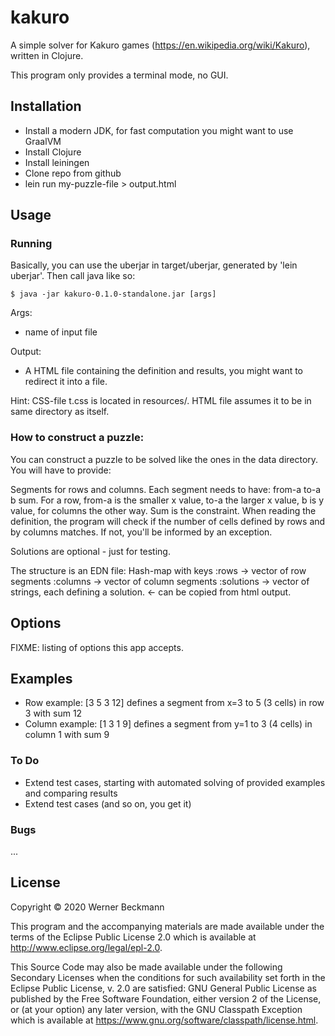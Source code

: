 # kakuro

A simple solver for Kakuro games (https://en.wikipedia.org/wiki/Kakuro), written in Clojure. 

This program only provides a terminal mode, no GUI. 

## Installation

* Install a modern JDK, for fast computation you might want to use GraalVM
* Install Clojure
* Install leiningen
* Clone repo from github
* lein run my-puzzle-file > output.html


## Usage

### Running
Basically, you can use the uberjar in target/uberjar, generated by 'lein uberjar'. Then call java like so: 

    $ java -jar kakuro-0.1.0-standalone.jar [args]

Args: 
* name of input file

Output:
* A HTML file containing the definition and results, you might want to redirect it into a file. 

Hint: CSS-file t.css is located in resources/. HTML file assumes it to be in same directory as itself. 

### How to construct a puzzle: 

You can construct a puzzle to be solved like the ones in the data directory. You will have to provide: 

Segments for rows and columns. Each segment needs to have: from-a to-a b sum. For a row, from-a is the smaller x value, to-a the larger x value, b is y value, for columns the other way. Sum is the constraint.
When reading the definition, the program will check if the number of cells defined by rows and by columns matches. If not, you'll be informed by an exception. 

Solutions are optional - just for testing. 

The structure is an EDN file: 
Hash-map with keys
:rows -> vector of row segments
:columns -> vector of column segments
:solutions -> vector of strings, each defining a solution. <- can be copied from html output. 

## Options

FIXME: listing of options this app accepts.

## Examples

* Row example: [3 5 3 12] defines a segment from x=3 to 5 (3 cells) in row 3 with sum 12
* Column example: [1 3 1 9] defines a segment from y=1 to 3 (4 cells) in column 1 with sum 9



### To Do 

* Extend test cases, starting with automated solving of provided examples and comparing results
* Extend test cases
(and so on, you get it)

### Bugs

...

## License

Copyright © 2020 Werner Beckmann

This program and the accompanying materials are made available under the
terms of the Eclipse Public License 2.0 which is available at
http://www.eclipse.org/legal/epl-2.0.

This Source Code may also be made available under the following Secondary
Licenses when the conditions for such availability set forth in the Eclipse
Public License, v. 2.0 are satisfied: GNU General Public License as published by
the Free Software Foundation, either version 2 of the License, or (at your
option) any later version, with the GNU Classpath Exception which is available
at https://www.gnu.org/software/classpath/license.html.
